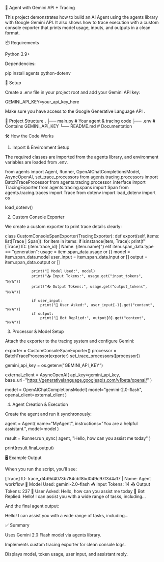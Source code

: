 🤖 Agent with Gemini API + Tracing

This project demonstrates how to build an AI Agent using the agents
 library with Google Gemini API.
It also shows how to trace execution with a custom console exporter that prints model usage, inputs, and outputs in a clean format.

📦 Requirements

Python 3.9+

Dependencies:

pip install agents python-dotenv

🔑 Setup

Create a .env file in your project root and add your Gemini API key:

GEMINI_API_KEY=your_api_key_here


Make sure you have access to the Google Generative Language API
.

📂 Project Structure
.
├── main.py         # Your agent & tracing code
├── .env            # Contains GEMINI_API_KEY
└── README.md       # Documentation

🛠 How the Code Works
1. Import & Environment Setup

The required classes are imported from the agents library, and environment variables are loaded from .env.

from agents import Agent, Runner, OpenAIChatCompletionsModel, AsyncOpenAI, set_trace_processors
from agents.tracing.processors import BatchTraceProcessor
from agents.tracing.processor_interface import TracingExporter
from agents.tracing.spans import Span
from agents.tracing.traces import Trace
from dotenv import load_dotenv
import os

load_dotenv()

2. Custom Console Exporter

We create a custom exporter to print trace details clearly:

class CustomConsoleSpanExporter(TracingExporter):
    def export(self, items: list[Trace | Span]):
        for item in items:
            if isinstance(item, Trace):
                print(f"[Trace] ID: {item.trace_id} | Name: {item.name}")
            elif item.span_data.type == "generation":
                usage = item.span_data.usage or {}
                model = item.span_data.model
                user_input = item.span_data.input or []
                output = item.span_data.output or []

                print("🧠 Model Used:", model)
                print("📥 Input Tokens:", usage.get("input_tokens", "N/A"))
                print("📤 Output Tokens:", usage.get("output_tokens", "N/A"))

                if user_input:
                    print("🙋 User Asked:", user_input[-1].get("content", "N/A"))
                if output:
                    print("🤖 Bot Replied:", output[0].get("content", "N/A"))

3. Processor & Model Setup

Attach the exporter to the tracing system and configure Gemini:

exporter = CustomConsoleSpanExporter()
processor = BatchTraceProcessor(exporter)
set_trace_processors([processor])

gemini_api_key = os.getenv("GEMINI_API_KEY")

external_client = AsyncOpenAI(
    api_key=gemini_api_key,
    base_url="https://generativelanguage.googleapis.com/v1beta/openai/"
)

model = OpenAIChatCompletionsModel(
    model="gemini-2.0-flash",
    openai_client=external_client
)

4. Agent Creation & Execution

Create the agent and run it synchronously:

agent = Agent(
    name="MyAgent",
    instructions="You are a helpful assistant.",
    model=model
)

result = Runner.run_sync(
    agent,
    "Hello, how can you assist me today"
)

print(result.final_output)

🖥 Example Output

When you run the script, you’ll see:

[Trace] ID: trace_d4d9d4073b784cbf8bd049c97f3d4a17 | Name: Agent workflow
🧠 Model Used: gemini-2.0-flash
📥 Input Tokens: 14
📤 Output Tokens: 237
🙋 User Asked: Hello, how can you assist me today
🤖 Bot Replied: Hello! I can assist you with a wide range of tasks, including...


And the final agent output:

Hello! I can assist you with a wide range of tasks, including...

✅ Summary

Uses Gemini 2.0 Flash model via agents library.

Implements custom tracing exporter for clean console logs.

Displays model, token usage, user input, and assistant reply.
